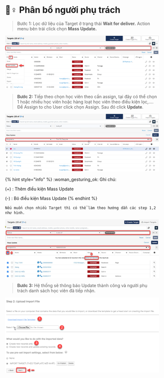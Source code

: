 # 🤵♀ Phân bổ người phụ trách

> Bước 1: Lọc dữ liệu của Target ở trạng thái **Wait for deliver.**  Action menu bên trái click chọn **Mass Update.**

![](<../../../.gitbook/assets/1 (3).png>)

> **Bước 2:** Tiếp theo chọn học viên theo cần assign, tại đây có thể chọn 1 hoặc nhiều học viên hoặc hàng loạt học viên theo điều kiện lọc,…. Để Assign to cho User click chọn Assign. Sau đó click **Update**.

![](<../../../.gitbook/assets/2 (2).png>)

{% hint style="info" %}
:woman\_gesturing\_ok: Ghi chú:

(+) : Thêm điều kiện Mass Update&#x20;

(-) : Bỏ điều kiện Mass Update
{% endhint %}

```
Nếu muốn chọn nhiều Target thì có thể làm theo hướng dẫn các step 1,2 như hình.
```

![](../../../.gitbook/assets/Targets.jpg)

> **Bước 3:** Hệ thống sẽ thông báo Update thành công và người phụ trách danh sách học viên đã tiếp nhận.

![](<../../../.gitbook/assets/3 (2).png>)
